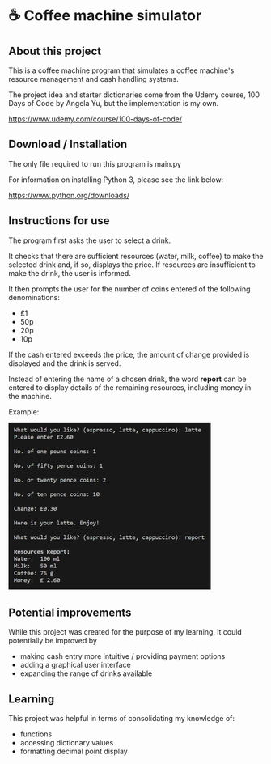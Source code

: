 # ☕ Coffee machine simulator

## About this project

This is a coffee machine program that simulates a coffee machine's resource management and cash handling systems.

The project idea and starter dictionaries come from the Udemy course, 100 Days of Code by Angela Yu, but the implementation is my own.

https://www.udemy.com/course/100-days-of-code/

## Download / Installation

The only file required to run this program is main.py

For information on installing Python 3, please see the link below:

https://www.python.org/downloads/


## Instructions for use

The program first asks the user to select a drink.

It checks that there are sufficient resources (water, milk, coffee) to make the selected drink and, if so, displays the price.  If resources are insufficient to make the drink, the user is informed.

It then prompts the user for the number of coins entered of the following denominations:
  * £1
  * 50p
  * 20p
  * 10p

If the cash entered exceeds the price, the amount of change provided is displayed and the drink is served.

Instead of entering the name of a chosen drink, the word **report** can be entered to display details of the remaining resources, including money in the machine.

  Example:

  <img src="images/screenshot.png" width="400"> 

## Potential improvements

While this project was created for the purpose of my learning, it could potentially be improved by

* making cash entry more intuitive / providing payment options
* adding a graphical user interface
* expanding the range of drinks available

## Learning

This project was helpful in terms of consolidating my knowledge of:

* functions
* accessing dictionary values
* formatting decimal point display
